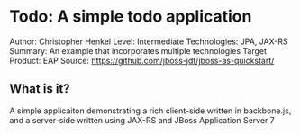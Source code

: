 Todo: A simple todo application
========================
Author: Christopher Henkel
Level: Intermediate
Technologies: JPA, JAX-RS
Summary: An example that incorporates multiple technologies
Target Product: EAP
Source: <https://github.com/jboss-jdf/jboss-as-quickstart/>

What is it?
-----------

A simple applicaiton demonstrating a rich client-side written in backbone.js, and a server-side written using JAX-RS and JBoss Application Server 7

